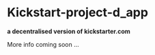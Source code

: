 # Kickstart-project-d_app

<strong>a decentralised version of kickstarter.com</strong>

More info coming soon ...
